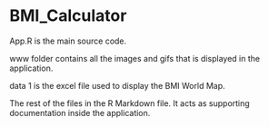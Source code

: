 # BMI_Calculator

App.R is the main source code.

www folder contains all the images and gifs that is displayed in the application.

data 1 is the excel file used to display the BMI World Map.

The rest of the files in the R Markdown file. It acts as supporting documentation inside the application.
